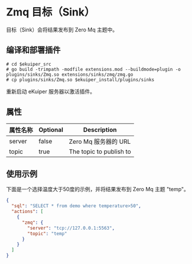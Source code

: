 # Zmq 目标（Sink）

目标（Sink）会将结果发布到 Zero Mq 主题中。

## 编译和部署插件

```shell
# cd $ekuiper_src
# go build -trimpath -modfile extensions.mod --buildmode=plugin -o plugins/sinks/Zmq.so extensions/sinks/zmq/zmq.go
# cp plugins/sinks/Zmq.so $ekuiper_install/plugins/sinks
```

重新启动 eKuiper 服务器以激活插件。

## 属性

| 属性名称 | Optional | Description                                                  |
| ------------- | -------- | ------------------------------------------------------------ |
| server          | false    | Zero Mq 服务器的 URL |
| topic      | true     | The topic to publish to |

## 使用示例

下面是一个选择温度大于50度的示例，并将结果发布到 Zero Mq 主题 "temp"。

```json
{
  "sql": "SELECT * from demo where temperature>50",
  "actions": [
    {
      "zmq": {
        "server": "tcp://127.0.0.1:5563",
        "topic": "temp"
      }
    }
  ]
}
```


